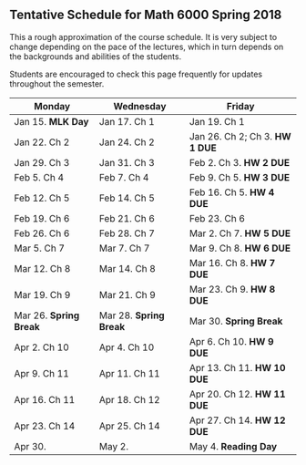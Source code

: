 ## Tentative Schedule for Math 6000 Spring 2018

This a rough approximation of the course schedule.  It is very subject to change depending on
the pace of the lectures, which in turn depends on the backgrounds and abilities of the students.  

Students are encouraged to check this page frequently for updates throughout the semester.

| **Monday** | **Wednesday** | **Friday** |
|----------| ------------|---------------|
|Jan 15. **MLK Day**| Jan 17. Ch 1| Jan 19. Ch 1|
|Jan 22. Ch 2| Jan 24. Ch 2| Jan 26. Ch 2; Ch 3. **HW 1 DUE**|
|Jan 29. Ch 3| Jan 31. Ch 3| Feb 2. Ch 3. **HW 2 DUE**|
|Feb 5. Ch 4| Feb 7. Ch 4| Feb 9. Ch 5. **HW 3 DUE**|
|Feb 12. Ch 5| Feb 14. Ch 5| Feb 16. Ch 5. **HW 4 DUE**||
|Feb 19. Ch 6| Feb 21. Ch 6| Feb 23. Ch 6|
|Feb 26. Ch 6| Feb 28. Ch 7| Mar 2. Ch 7. **HW 5 DUE**|
|Mar 5. Ch 7| Mar 7. Ch 7| Mar 9. Ch 8. **HW 6 DUE**|
|Mar 12. Ch 8| Mar 14. Ch 8| Mar 16. Ch 8. **HW 7 DUE**|
|Mar 19. Ch 9 |Mar 21. Ch 9| Mar 23. Ch 9. **HW 8 DUE**|
|Mar 26. **Spring Break**| Mar 28. **Spring Break**| Mar 30. **Spring Break**|
|Apr 2. Ch 10 |Apr 4. Ch 10 | Apr 6. Ch 10. **HW 9 DUE** |
|Apr 9. Ch 11  |Apr 11. Ch 11| Apr 13. Ch 11. **HW 10 DUE**|
|Apr 16. Ch 11|Apr 18.  Ch 12| Apr 20.  Ch 12. **HW 11 DUE**|
|Apr 23. Ch 14|Apr 25. Ch 14| Apr 27. Ch 14. **HW 12 DUE**|
|Apr 30. |May 2. | May 4. **Reading Day**|
